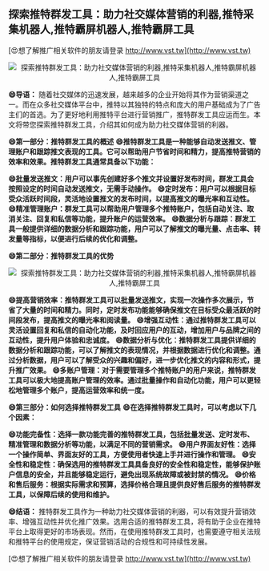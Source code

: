 ## **探索推特群发工具：助力社交媒体营销的利器,推特采集机器人,推特霸屏机器人,推特霸屏工具**

[😍想了解推广相关软件的朋友请登录 http://www.vst.tw](http://www.vst.tw)

 <center><img src="https://vst.tw/MP4/tuiguang/png/7.png" alt="探索推特群发工具：助力社交媒体营销的利器,推特采集机器人,推特霸屏机器人,推特霸屏工具"></center>

**😄导语：**
随着社交媒体的迅速发展，越来越多的企业开始将其作为营销渠道之一。而在众多社交媒体平台中，推特以其独特的特点和庞大的用户基础成为了广告主们的首选。为了更好地利用推特平台进行营销推广，推特群发工具应运而生。本文将带您探索推特群发工具，介绍其如何成为助力社交媒体营销的利器。

**😄第一部分：推特群发工具的概述**
**😄推特群发工具是一种能够自动发送推文、管理账户和跟踪推文表现的工具。它可以帮助用户节省时间和精力，提高推特营销的效率和效果。推特群发工具通常具备以下功能：**

**😄批量发送推文：用户可以事先创建好多个推文并设置好发布时间，群发工具会按照设定的时间自动发送推文，无需手动操作。**
**😄定时发布：用户可以根据目标受众活跃时间段，灵活地设置推文的发布时间，以提高推文的曝光率和互动性。**
**😄精准管理账户：群发工具可以帮助用户管理多个推特账户，包括自动关注、取消关注、回复和私信等功能，提升账户的运营效率。**
**😄数据分析与跟踪：群发工具一般提供详细的数据分析和跟踪功能，用户可以了解推文的曝光量、点击率、转发量等指标，以便进行后续的优化和调整。**

**😄第二部分：推特群发工具的优势**

 <center><img src="https://vst.tw/MP4/tuiguang/png/1.png" alt="探索推特群发工具：助力社交媒体营销的利器,推特采集机器人,推特霸屏机器人,推特霸屏工具"></center>

**😄提高营销效率：推特群发工具可以批量发送推文，实现一次操作多次展示，节省了大量的时间和精力。同时，定时发布功能能够确保推文在目标受众最活跃的时间段发布，提高推文的曝光率和阅读量。**
**😄增强互动性：通过推特群发工具可以灵活设置回复和私信的自动化功能，及时回应用户的互动，增加用户与品牌之间的互动性，提升用户体验和忠诚度。**
**😄数据分析与优化：推特群发工具提供详细的数据分析和跟踪功能，可以了解推文的表现情况，并根据数据进行优化和调整。通过分析数据，用户可以了解受众的兴趣和偏好，进一步优化推文的内容和形式，提升推广效果。**
**😄多账户管理：对于需要管理多个推特账户的用户来说，推特群发工具可以极大地提高账户管理的效率。通过批量操作和自动化功能，用户可以更轻松地管理多个账户，提高运营效率和统一度。**

**😄第三部分：如何选择推特群发工具**
**😄在选择推特群发工具时，可以考虑以下几个因素：**

**😄功能完备性：选择一款功能完善的推特群发工具，包括批量发送、定时发布、精准管理和数据分析等功能，以满足不同的营销需求。**
**😄用户界面友好性：选择一个操作简单、界面友好的工具，方便使用者快速上手并进行操作和管理。**
**😄安全性和稳定性：确保选用的推特群发工具具备良好的安全性和稳定性，能够保护账户信息的安全，并且能够稳定运行，避免出现系统故障或被封禁的情况。**
**😄价格和售后服务：根据实际需求和预算，选择价格合理且提供良好售后服务的推特群发工具，以保障后续的使用和维护。**

**😄结语：**
推特群发工具作为一种助力社交媒体营销的利器，可以有效提升营销效率、增强互动性并优化推广效果。选用合适的推特群发工具，将有助于企业在推特平台上取得更好的市场表现。然而，在使用推特群发工具时，也需要遵守相关法规和推特平台的使用规定，保证营销活动的合规性和可持续性发展。

[😍想了解推广相关软件的朋友请登录 http://www.vst.tw](http://www.vst.tw)



